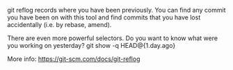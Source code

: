 git reflog records where you have been previously. You can find any
commit you have been on with this tool and find commits that you have
lost accidentally (i.e. by rebase, amend).

There are even more powerful selectors. Do you want to know what were
you working on yesterday?
git show -q HEAD@{1.day.ago}

More info: https://git-scm.com/docs/git-reflog
